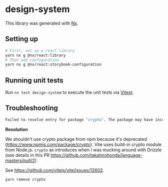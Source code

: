 # design-system

This library was generated with [Nx](https://nx.dev).

## Setting up

```bash
# First, set up a react library
yarn nx g @nx/react:library
# Then add configuration
yarn nx g @nx/react:storybook-configuration
```

## Running unit tests

Run `nx test design-system` to execute the unit tests via [Vitest](https://vitest.dev/).

## Troubleshooting

```bash
Failed to resolve entry for package "crypto". The package may have incorrect main/module/exports specified in its package.json. [plugin vite:dep-pre-bundle]
```

**Resolution**

We shouldn't use crypto package from npm because it's deprecated (https://www.npmjs.com/package/crypto). Vite uses build-in crypto module from Node.js. `crypto` as introduces when I was mucking around with Drizzle (see details in this PR https://github.com/takahirohonda/language-masters/pull/2).

See https://github.com/vitejs/vite/issues/12602.

```bash
yarn remove crypto
```
